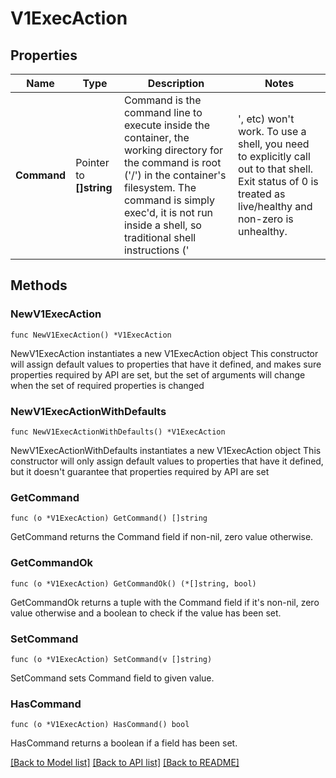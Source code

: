 # V1ExecAction

## Properties

Name | Type | Description | Notes
------------ | ------------- | ------------- | -------------
**Command** | Pointer to **[]string** | Command is the command line to execute inside the container, the working directory for the command  is root (&#39;/&#39;) in the container&#39;s filesystem. The command is simply exec&#39;d, it is not run inside a shell, so traditional shell instructions (&#39;|&#39;, etc) won&#39;t work. To use a shell, you need to explicitly call out to that shell. Exit status of 0 is treated as live/healthy and non-zero is unhealthy. | [optional] 

## Methods

### NewV1ExecAction

`func NewV1ExecAction() *V1ExecAction`

NewV1ExecAction instantiates a new V1ExecAction object
This constructor will assign default values to properties that have it defined,
and makes sure properties required by API are set, but the set of arguments
will change when the set of required properties is changed

### NewV1ExecActionWithDefaults

`func NewV1ExecActionWithDefaults() *V1ExecAction`

NewV1ExecActionWithDefaults instantiates a new V1ExecAction object
This constructor will only assign default values to properties that have it defined,
but it doesn't guarantee that properties required by API are set

### GetCommand

`func (o *V1ExecAction) GetCommand() []string`

GetCommand returns the Command field if non-nil, zero value otherwise.

### GetCommandOk

`func (o *V1ExecAction) GetCommandOk() (*[]string, bool)`

GetCommandOk returns a tuple with the Command field if it's non-nil, zero value otherwise
and a boolean to check if the value has been set.

### SetCommand

`func (o *V1ExecAction) SetCommand(v []string)`

SetCommand sets Command field to given value.

### HasCommand

`func (o *V1ExecAction) HasCommand() bool`

HasCommand returns a boolean if a field has been set.


[[Back to Model list]](../README.md#documentation-for-models) [[Back to API list]](../README.md#documentation-for-api-endpoints) [[Back to README]](../README.md)


